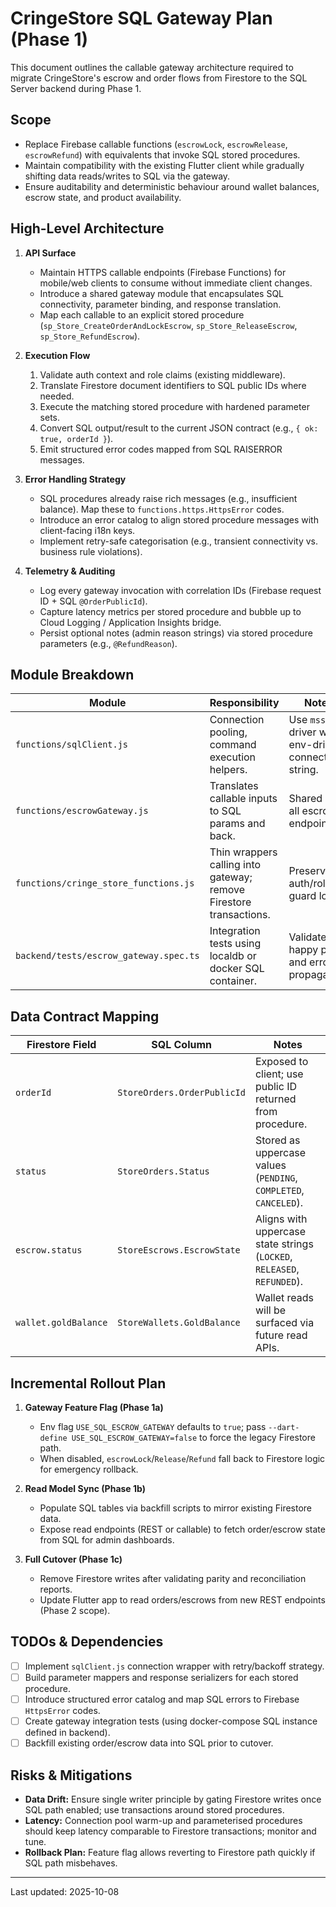 # CringeStore SQL Gateway Plan (Phase 1)

This document outlines the callable gateway architecture required to migrate CringeStore's escrow and order flows from Firestore to the SQL Server backend during Phase 1.

## Scope

- Replace Firebase callable functions (`escrowLock`, `escrowRelease`, `escrowRefund`) with equivalents that invoke SQL stored procedures.
- Maintain compatibility with the existing Flutter client while gradually shifting data reads/writes to SQL via the gateway.
- Ensure auditability and deterministic behaviour around wallet balances, escrow state, and product availability.

## High-Level Architecture

1. **API Surface**
   - Maintain HTTPS callable endpoints (Firebase Functions) for mobile/web clients to consume without immediate client changes.
   - Introduce a shared gateway module that encapsulates SQL connectivity, parameter binding, and response translation.
   - Map each callable to an explicit stored procedure (`sp_Store_CreateOrderAndLockEscrow`, `sp_Store_ReleaseEscrow`, `sp_Store_RefundEscrow`).

2. **Execution Flow**
   1. Validate auth context and role claims (existing middleware).
   2. Translate Firestore document identifiers to SQL public IDs where needed.
   3. Execute the matching stored procedure with hardened parameter sets.
   4. Convert SQL output/result to the current JSON contract (e.g., `{ ok: true, orderId }`).
   5. Emit structured error codes mapped from SQL RAISERROR messages.

3. **Error Handling Strategy**
   - SQL procedures already raise rich messages (e.g., insufficient balance). Map these to `functions.https.HttpsError` codes.
   - Introduce an error catalog to align stored procedure messages with client-facing i18n keys.
   - Implement retry-safe categorisation (e.g., transient connectivity vs. business rule violations).

4. **Telemetry & Auditing**
   - Log every gateway invocation with correlation IDs (Firebase request ID + SQL `@OrderPublicId`).
   - Capture latency metrics per stored procedure and bubble up to Cloud Logging / Application Insights bridge.
   - Persist optional notes (admin reason strings) via stored procedure parameters (e.g., `@RefundReason`).

## Module Breakdown

| Module | Responsibility | Notes |
| ------ | -------------- | ----- |
| `functions/sqlClient.js` | Connection pooling, command execution helpers. | Use `mssql` driver with env-driven connection string. |
| `functions/escrowGateway.js` | Translates callable inputs to SQL params and back. | Shared by all escrow endpoints. |
| `functions/cringe_store_functions.js` | Thin wrappers calling into gateway; remove Firestore transactions. | Preserve auth/role guard logic. |
| `backend/tests/escrow_gateway.spec.ts` | Integration tests using localdb or docker SQL container. | Validate happy path and error propagation. |

## Data Contract Mapping

| Firestore Field | SQL Column | Notes |
| --------------- | ---------- | ----- |
| `orderId` | `StoreOrders.OrderPublicId` | Exposed to client; use public ID returned from procedure. |
| `status` | `StoreOrders.Status` | Stored as uppercase values (`PENDING`, `COMPLETED`, `CANCELED`). |
| `escrow.status` | `StoreEscrows.EscrowState` | Aligns with uppercase state strings (`LOCKED`, `RELEASED`, `REFUNDED`). |
| `wallet.goldBalance` | `StoreWallets.GoldBalance` | Wallet reads will be surfaced via future read APIs. |

## Incremental Rollout Plan

1. **Gateway Feature Flag (Phase 1a)**
   - Env flag `USE_SQL_ESCROW_GATEWAY` defaults to `true`; pass `--dart-define USE_SQL_ESCROW_GATEWAY=false` to force the legacy Firestore path.
   - When disabled, `escrowLock`/`Release`/`Refund` fall back to Firestore logic for emergency rollback.

2. **Read Model Sync (Phase 1b)**
   - Populate SQL tables via backfill scripts to mirror existing Firestore data.
   - Expose read endpoints (REST or callable) to fetch order/escrow state from SQL for admin dashboards.

3. **Full Cutover (Phase 1c)**
   - Remove Firestore writes after validating parity and reconciliation reports.
   - Update Flutter app to read orders/escrows from new REST endpoints (Phase 2 scope).

## TODOs & Dependencies

- [ ] Implement `sqlClient.js` connection wrapper with retry/backoff strategy.
- [ ] Build parameter mappers and response serializers for each stored procedure.
- [ ] Introduce structured error catalog and map SQL errors to Firebase `HttpsError` codes.
- [ ] Create gateway integration tests (using docker-compose SQL instance defined in backend).
- [ ] Backfill existing order/escrow data into SQL prior to cutover.

## Risks & Mitigations

- **Data Drift:** Ensure single writer principle by gating Firestore writes once SQL path enabled; use transactions around stored procedures.
- **Latency:** Connection pool warm-up and parameterised procedures should keep latency comparable to Firestore transactions; monitor and tune.
- **Rollback Plan:** Feature flag allows reverting to Firestore path quickly if SQL path misbehaves.

---
Last updated: 2025-10-08
